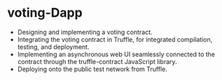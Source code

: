 # voting-Dapp
* Designing and implementing a voting contract.
* Integrating the voting contract in Truffle, for integrated compilation, testing, and deployment.
* Implementing an asynchronous web UI seamlessly connected to the contract through the truffle-contract JavaScript library. 
* Deploying onto the public test network from Truffle. 
